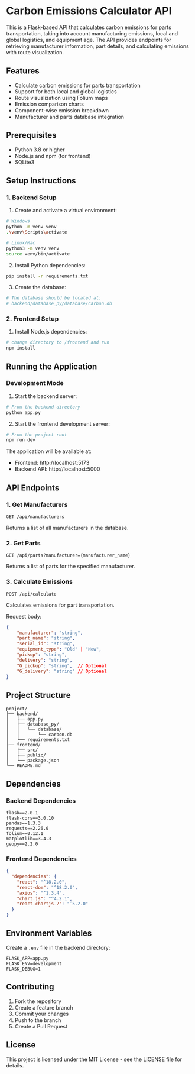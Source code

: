 # Carbon Emissions Calculator API

This is a Flask-based API that calculates carbon emissions for parts transportation, taking into account manufacturing emissions, local and global logistics, and equipment age. The API provides endpoints for retrieving manufacturer information, part details, and calculating emissions with route visualization.

## Features

- Calculate carbon emissions for parts transportation
- Support for both local and global logistics
- Route visualization using Folium maps
- Emission comparison charts
- Component-wise emission breakdown
- Manufacturer and parts database integration

## Prerequisites

- Python 3.8 or higher
- Node.js and npm (for frontend)
- SQLite3

## Setup Instructions

### 1. Backend Setup

1. Create and activate a virtual environment:
```bash
# Windows
python -m venv venv
.\venv\Scripts\activate

# Linux/Mac
python3 -m venv venv
source venv/bin/activate
```

2. Install Python dependencies:
```bash
pip install -r requirements.txt
```

3. Create the database:
```bash
# The database should be located at:
# backend/database_py/database/carbon.db
```

### 2. Frontend Setup

1. Install Node.js dependencies:
```bash
# change directory to /frontend and run 
npm install
```

## Running the Application

### Development Mode

1. Start the backend server:
```bash
# From the backend directory
python app.py
```

2. Start the frontend development server:
```bash
# From the project root
npm run dev
```

The application will be available at:
- Frontend: http://localhost:5173
- Backend API: http://localhost:5000

## API Endpoints

### 1. Get Manufacturers
```http
GET /api/manufacturers
```
Returns a list of all manufacturers in the database.

### 2. Get Parts
```http
GET /api/parts?manufacturer={manufacturer_name}
```
Returns a list of parts for the specified manufacturer.

### 3. Calculate Emissions
```http
POST /api/calculate
```
Calculates emissions for part transportation.

Request body:
```json
{
    "manufacturer": "string",
    "part_name": "string",
    "serial_id": "string",
    "equipment_type": "Old" | "New",
    "pickup": "string",
    "delivery": "string",
    "G_pickup": "string",  // Optional
    "G_delivery": "string" // Optional
}
```

## Project Structure

```
project/
├── backend/
│   ├── app.py
│   ├── database_py/
│   │   └── database/
│   │       └── carbon.db
│   └── requirements.txt
├── frontend/
│   ├── src/
│   ├── public/
│   └── package.json
└── README.md
```

## Dependencies

### Backend Dependencies
```
flask==2.0.1
flask-cors==3.0.10
pandas==1.3.3
requests==2.26.0
folium==0.12.1
matplotlib==3.4.3
geopy==2.2.0
```

### Frontend Dependencies
```json
{
  "dependencies": {
    "react": "^18.2.0",
    "react-dom": "^18.2.0",
    "axios": "^1.3.4",
    "chart.js": "^4.2.1",
    "react-chartjs-2": "^5.2.0"
  }
}
```

## Environment Variables

Create a `.env` file in the backend directory:

```env
FLASK_APP=app.py
FLASK_ENV=development
FLASK_DEBUG=1
```

## Contributing

1. Fork the repository
2. Create a feature branch
3. Commit your changes
4. Push to the branch
5. Create a Pull Request

## License

This project is licensed under the MIT License - see the LICENSE file for details. 

